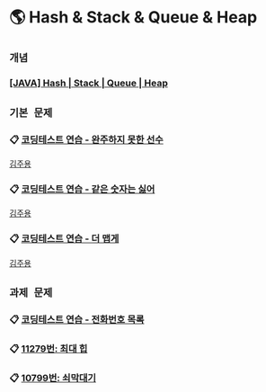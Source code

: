 # 🌎 Hash & Stack & Queue & Heap

## `개념`

### [[JAVA] Hash | Stack | Queue | Heap](https://www.notion.so/JAVA-Hash-Stack-Queue-Heap-3397afceff3942418f5f2b2bba5e9a49)

## `기본 문제`

### 📋 [코딩테스트 연습 - 완주하지 못한 선수](https://school.programmers.co.kr/learn/courses/30/lessons/42576)

[김주용](https://github.com/Algorithm-Study-Java-SSAFY/Algorithm/blob/main/%EA%B9%80%EC%A3%BC%EC%9A%A9/%ED%95%B4%EC%8B%9C/%EC%99%84%EC%A3%BC%ED%95%98%EC%A7%80%EB%AA%BB%ED%95%9C%EC%84%A0%EC%88%98.java)

### 📋 [코딩테스트 연습 - 같은 숫자는 싫어](https://school.programmers.co.kr/learn/courses/30/lessons/12906)

[김주용](https://github.com/Algorithm-Study-Java-SSAFY/Algorithm/blob/main/%EA%B9%80%EC%A3%BC%EC%9A%A9/%EC%8A%A4%ED%83%9D/%EA%B0%99%EC%9D%80%EC%88%AB%EC%9E%90%EB%8A%94%EC%8B%AB%EC%96%B4.java)

### 📋 [코딩테스트 연습 - 더 맵게](https://school.programmers.co.kr/learn/courses/30/lessons/42626)
[김주용](https://github.com/Algorithm-Study-Java-SSAFY/Algorithm/blob/main/%EA%B9%80%EC%A3%BC%EC%9A%A9/%ED%9E%99/%EB%8D%94%EB%A7%B5%EA%B2%8C.java)

## `과제 문제`

### 📋 [코딩테스트 연습 - 전화번호 목록](https://school.programmers.co.kr/learn/courses/30/lessons/42577)

### 📋 [11279번: 최대 힙](https://www.acmicpc.net/problem/11279)

### 📋 [10799번: 쇠막대기](https://www.acmicpc.net/problem/10799)
